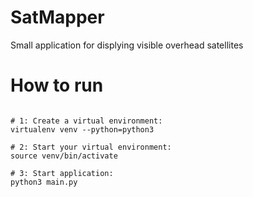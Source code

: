 # SatMapper

Small application for displying visible overhead satellites

# How to run
```

# 1: Create a virtual environment:
virtualenv venv --python=python3

# 2: Start your virtual environment: 
source venv/bin/activate

# 3: Start application:
python3 main.py
```
